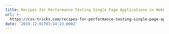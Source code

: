 ```yaml
---
title: Recipes for Performance Testing Single Page Applications in WebPageTest
url: >-
  https://css-tricks.com/recipes-for-performance-testing-single-page-applications-in-webpagetest/
date: '2019-12-01T03:34:23.000Z'
---
```

